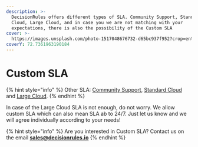 ```yaml
---
description: >-
  DecisionRules offers different types of SLA. Community Support, Standard
  Cloud, Large Cloud, and in case you we are not matching with your
  expectations, there is also the possibility of the Custom SLA
cover: >-
  https://images.unsplash.com/photo-1517048676732-d65bc937f952?crop=entropy&cs=srgb&fm=jpg&ixid=MnwxOTcwMjR8MHwxfHNlYXJjaHw1fHxjb21tdW5pdHl8ZW58MHx8fHwxNjM4OTU0NDM0&ixlib=rb-1.2.1&q=85
coverY: 72.7361963190184
---
```


# Custom SLA

{% hint style="info" %}
Other SLA: [Community Support](community-support-and-standard-cloud.md), [Standard Cloud](standard-cloud.md) and [Large Cloud](large-cloud-and-custom-sla.md).&#x20;
{% endhint %}

In case of the Large Cloud SLA is not enough, do not worry. We allow custom SLA which can also mean SLA ab to 24/7. Just let us know and we will agree individually according to your needs!

{% hint style="info" %}
Are you interested in Custom SLA? Contact us on the email **sales@decisionrules.io**
{% endhint %}
